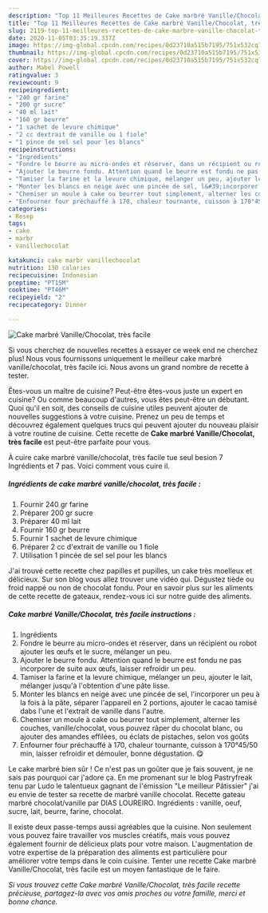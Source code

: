 ```yaml
---
description: "Top 11 Meilleures Recettes de Cake marbré Vanille/Chocolat, très facile"
title: "Top 11 Meilleures Recettes de Cake marbré Vanille/Chocolat, très facile"
slug: 2119-top-11-meilleures-recettes-de-cake-marbre-vanille-chocolat-tres-facile
date: 2020-11-05T03:35:19.337Z
image: https://img-global.cpcdn.com/recipes/0d23710a515b7195/751x532cq70/cake-marbre-vanillechocolat-tres-facile-photo-principale-de-la-recette.jpg
thumbnail: https://img-global.cpcdn.com/recipes/0d23710a515b7195/751x532cq70/cake-marbre-vanillechocolat-tres-facile-photo-principale-de-la-recette.jpg
cover: https://img-global.cpcdn.com/recipes/0d23710a515b7195/751x532cq70/cake-marbre-vanillechocolat-tres-facile-photo-principale-de-la-recette.jpg
author: Mabel Powell
ratingvalue: 3
reviewcount: 9
recipeingredient:
- "240 gr farine"
- "200 gr sucre"
- "40 ml lait"
- "160 gr beurre"
- "1 sachet de levure chimique"
- "2 cc dextrait de vanille ou 1 fiole"
- "1 pince de sel sel pour les blancs"
recipeinstructions:
- "Ingrédients"
- "Fondre le beurre au micro-ondes et réserver, dans un récipient ou robot ajouter les œufs et le sucre, mélanger un peu."
- "Ajouter le beurre fondu. Attention quand le beurre est fondu ne pas incorporer de suite aux œufs, laisser refroidir un peu."
- "Tamiser la farine et la levure chimique, mélanger un peu, ajouter le lait, mélanger jusqu&#39;à l&#39;obtention d&#39;une pâte lisse."
- "Monter les blancs en neige avec une pincée de sel, l&#39;incorporer un peu à la fois à la pâte, séparer l&#39;appareil en 2 portions, ajouter le cacao tamisé dabs l&#39;une et l&#39;extrait de vanille dans l&#39;autre."
- "Chemiser un moule à cake ou beurrer tout simplement, alterner les couches, vanille/chocolat, vous pouvez râper du chocolat blanc, ou ajouter des amandes effilées, ou éclats de pistaches, selon vos goûts"
- "Enfourner four préchauffé à 170, chaleur tournante, cuisson à 170°45/50 min, laisser refroidir et démouler, bonne dégustation. 😋"
categories:
- Resep
tags:
- cake
- marbr
- vanillechocolat

katakunci: cake marbr vanillechocolat 
nutrition: 130 calories
recipecuisine: Indonesian
preptime: "PT15M"
cooktime: "PT46M"
recipeyield: "2"
recipecategory: Dinner

---
```



![Cake marbré Vanille/Chocolat, très facile](https://img-global.cpcdn.com/recipes/0d23710a515b7195/751x532cq70/cake-marbre-vanillechocolat-tres-facile-photo-principale-de-la-recette.jpg)

Si vous cherchez de nouvelles recettes à essayer ce week end ne cherchez plus! Nous vous fournissons uniquement le meilleur cake marbré vanille/chocolat, très facile ici. Nous avons un grand nombre de recette à tester.

Êtes-vous un maître de cuisine? Peut-être êtes-vous juste un expert en cuisine? Ou comme beaucoup d'autres, vous êtes peut-être un débutant. Quoi qu'il en soit, des conseils de cuisine utiles peuvent ajouter de nouvelles suggestions à votre cuisine. Prenez un peu de temps et découvrez également quelques trucs qui peuvent ajouter du nouveau plaisir à votre routine de cuisine. Cette recette de <strong> Cake marbré Vanille/Chocolat, très facile </strong> est peut-être parfaite pour vous.

<!--inarticleads1-->

À cuire cake marbré vanille/chocolat, très facile tue seul besion 7 Ingrédients et 7 pas. Voici comment vous cuire il.

##### Ingrédients de cake marbré vanille/chocolat, très facile :

1. Fournir 240 gr farine
1. Préparer 200 gr sucre
1. Préparer 40 ml lait
1. Fournir 160 gr beurre
1. Fournir 1 sachet de levure chimique
1. Préparer 2 cc d&#39;extrait de vanille ou 1 fiole
1. Utilisation 1 pincée de sel sel pour les blancs


J&#39;ai trouvé cette recette chez papilles et pupilles, un cake très moelleux et délicieux. Sur son blog vous allez trouver une vidéo qui. Dégustez tiède ou froid nappé ou non de chocolat fondu. Pour en savoir plus sur les aliments de cette recette de gateaux, rendez-vous ici sur notre guide des aliments. 

<!--inarticleads2-->

##### Cake marbré Vanille/Chocolat, très facile instructions :

1. Ingrédients
1. Fondre le beurre au micro-ondes et réserver, dans un récipient ou robot ajouter les œufs et le sucre, mélanger un peu.
1. Ajouter le beurre fondu. Attention quand le beurre est fondu ne pas incorporer de suite aux œufs, laisser refroidir un peu.
1. Tamiser la farine et la levure chimique, mélanger un peu, ajouter le lait, mélanger jusqu&#39;à l&#39;obtention d&#39;une pâte lisse.
1. Monter les blancs en neige avec une pincée de sel, l&#39;incorporer un peu à la fois à la pâte, séparer l&#39;appareil en 2 portions, ajouter le cacao tamisé dabs l&#39;une et l&#39;extrait de vanille dans l&#39;autre.
1. Chemiser un moule à cake ou beurrer tout simplement, alterner les couches, vanille/chocolat, vous pouvez râper du chocolat blanc, ou ajouter des amandes effilées, ou éclats de pistaches, selon vos goûts
1. Enfourner four préchauffé à 170, chaleur tournante, cuisson à 170°45/50 min, laisser refroidir et démouler, bonne dégustation. 😋


Le cake marbré bien sûr ! Ce n&#39;est pas un goûter que je fais souvent, je ne sais pas pourquoi car j&#39;adore ça. En me promenant sur le blog Pastryfreak tenu par Ludo le talentueux gagnant de l&#39;émission &#34;Le meilleur Pâtissier&#34; j&#39;ai eu envie de tester sa recette de marbré vanille chocolat. Recette gateau marbré chocolat/vanille par DIAS LOUREIRO. Ingrédients : vanille, oeuf, sucre, lait, beurre, farine, chocolat. 

<!--inarticleads1-->

<p>
Il existe deux passe-temps aussi agréables que la cuisine. Non seulement vous pouvez faire travailler vos muscles créatifs, mais vous pouvez également fournir de délicieux plats pour votre maison. L'augmentation de votre expertise de la préparation des aliments est particulière pour améliorer votre temps dans le coin cuisine. Tenter une recette Cake marbré Vanille/Chocolat, très facile est un moyen fantastique de le faire.
</p>

<p>
<i>Si vous trouvez cette Cake marbré Vanille/Chocolat, très facile recette précieuse, partagez-la avec vos amis proches ou votre famille, merci et bonne chance.</i>
</p>
